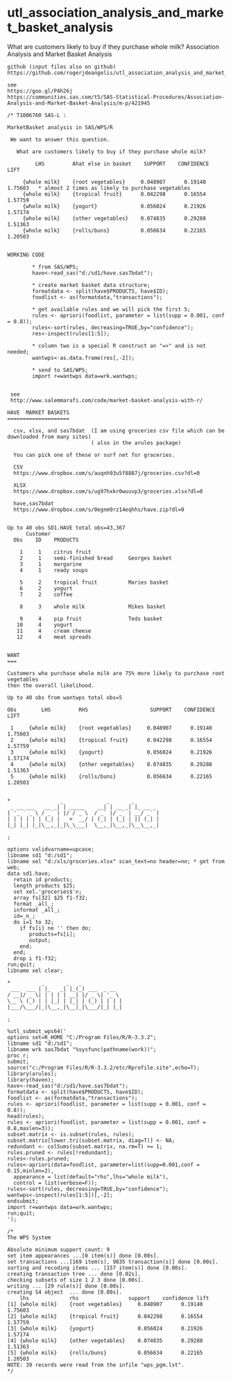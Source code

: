 # utl_association_analysis_and_market_basket_analysis
What are customers likely to buy if they purchase whole milk?
    Association Analysis and Market Basket Analysis

    github (input files also on github)
    https://github.com/rogerjdeangelis/utl_association_analysis_and_market_basket_analysis

    see
    https://goo.gl/P4h26j
    https://communities.sas.com/t5/SAS-Statistical-Procedures/Association-Analysis-and-Market-Basket-Analysis/m-p/421945

    /* T1006760 SAS-L :

    MarketBasket analysis in SAS/WPS/R

     We want to answer this question.

       What are customers likely to buy if they purchase whole milk?

             LHS         Ahat else in basket    SUPPORT    CONFIDENCE      LIFT

         {whole milk}    {root vegetables}     0.048907      0.19140     1.75603   * almost 2 times as likely to purchase vegetables
         {whole milk}    {tropical fruit}      0.042298      0.16554     1.57759
         {whole milk}    {yogurt}              0.056024      0.21926     1.57174
         {whole milk}    {other vegetables}    0.074835      0.29288     1.51363
         {whole milk}    {rolls/buns}          0.056634      0.22165     1.20503


    WORKING CODE

            * from SAS/WPS;
            have<-read_sas("d:/sd1/have.sas7bdat");

            * create market basket data structure;
            formatdata <- split(have$PRODUCTS, have$ID);
            foodlist <- as(formatdata,"transactions");

            * get available rules and we will pick the first 5;
            rules <- apriori(foodlist, parameter = list(supp = 0.001, conf = 0.8));
            rules<-sort(rules, decreasing=TRUE,by="confidence");
            res<-inspect(rules[1:5]);

            * column two is a special R construct an "=>" and is not needed;
            wantwps<-as.data.frame(res[,-2]);

            * send to SAS/WPS;
            import r=wantwps data=wrk.wantwps;


     see
     http://www.salemmarafi.com/code/market-basket-analysis-with-r/

    HAVE  MARKET BASKETS
    ====================

      csv, xlsx, and sas7bdat  (I am using groceries csv file which can be downloaded from many sites)
                               ( also in the arules package)

      You can pick one of these or surf net for graceries.

      CSV
      https://www.dropbox.com/s/auqnh93u5f8887j/groceries.csv?dl=0

      XLSX
      https://www.dropbox.com/s/ug97hxkr0wuuvp3/groceries.xlsx?dl=0

      have,sas7bdat
      https://www.dropbox.com/s/0egnm9rz14eqhhs/have.zip?dl=0


    Up to 40 obs SD1.HAVE total obs=43,367
          Customer
      Obs    ID    PRODUCTS

        1     1    citrus fruit
        2     1    semi-finished bread     Georges basket
        3     1    margarine
        4     1    ready soups

        5     2    tropical fruit          Maries basket
        6     2    yogurt
        7     2    coffee

        8     3    whole milk              Mikes basket

        9     4    pip fruit               Teds basket
       10     4    yogurt
       11     4    cream cheese
       12     4    meat spreads


    WANT
    ===

    Customers who purchase whole milk are 75% more likely to purchase root vegetables
    then the overall likelihood.

    Up to 40 obs from wantwps total obs=5

    Obs        LHS         RHS                    SUPPORT    CONFIDENCE      LIFT

     1     {whole milk}    {root vegetables}     0.048907      0.19140     1.75603
     2     {whole milk}    {tropical fruit}      0.042298      0.16554     1.57759
     3     {whole milk}    {yogurt}              0.056024      0.21926     1.57174
     4     {whole milk}    {other vegetables}    0.074835      0.29288     1.51363
     5     {whole milk}    {rolls/buns}          0.056634      0.22165     1.20503


    *                _              _       _
     _ __ ___   __ _| | _____    __| | __ _| |_ __ _
    | '_ ` _ \ / _` | |/ / _ \  / _` |/ _` | __/ _` |
    | | | | | | (_| |   <  __/ | (_| | (_| | || (_| |
    |_| |_| |_|\__,_|_|\_\___|  \__,_|\__,_|\__\__,_|

    ;

    options validvarname=upcase;
    libname sd1 "d:/sd1";
    libname xel "d:/xls/groceries.xlsx" scan_text=no header=no; * get from web;
    data sd1.have;
      retain id products;
      length products $25;
      set xel.'groceries$'n;
      array fs[32] $25 f1-f32;
      format _all_;
      informat _all_;
      id=_n_;
      do i=1 to 32;
        if fs[i] ne '' then do;
           products=fs[i];
           output;
        end;
      end;
      drop i f1-f32;
    run;quit;
    libname xel clear;

    *          _       _   _
     ___  ___ | |_   _| |_(_) ___  _ __
    / __|/ _ \| | | | | __| |/ _ \| '_ \
    \__ \ (_) | | |_| | |_| | (_) | | | |
    |___/\___/|_|\__,_|\__|_|\___/|_| |_|

    ;

    %utl_submit_wps64('
    options set=R_HOME "C:/Program Files/R/R-3.3.2";
    libname sd1 "d:/sd1";
    libname wrk sas7bdat "%sysfunc(pathname(work))";
    proc r;
    submit;
    source("c:/Program Files/R/R-3.3.2/etc/Rprofile.site",echo=T);
    library(arules);
    library(haven);
    have<-read_sas("d:/sd1/have.sas7bdat");
    formatdata <- split(have$PRODUCTS, have$ID);
    foodlist <- as(formatdata,"transactions");
    rules <- apriori(foodlist, parameter = list(supp = 0.001, conf = 0.8));
    head(rules);
    rules <- apriori(foodlist, parameter = list(supp = 0.001, conf = 0.8,maxlen=3));
    subset.matrix <- is.subset(rules, rules);
    subset.matrix[lower.tri(subset.matrix, diag=T)] <- NA;
    redundant <- colSums(subset.matrix, na.rm=T) >= 1;
    rules.pruned <- rules[!redundant];
    rules<-rules.pruned;
    rules<-apriori(data=foodlist, parameter=list(supp=0.001,conf = 0.15,minlen=2),
      appearance = list(default="rhs",lhs="whole milk"),
      control = list(verbose=F));
    rules<-sort(rules, decreasing=TRUE,by="confidence");
    wantwps<-inspect(rules[1:5])[,-2];
    endsubmit;
    import r=wantwps data=wrk.wantwps;
    run;quit;
    ');

    /*
    The WPS System

    Absolute minimum support count: 9
    set item appearances ...[0 item(s)] done [0.00s].
    set transactions ...[169 item(s), 9835 transaction(s)] done [0.00s].
    sorting and recoding items ... [157 item(s)] done [0.00s].
    creating transaction tree ... done [0.02s].
    checking subsets of size 1 2 3 done [0.00s].
    writing ... [29 rule(s)] done [0.00s].
    creating S4 object  ... done [0.00s].
        lhs             rhs                support    confidence lift
    [1] {whole milk}    {root vegetables}     0.048907      0.19140     1.75603
    [2] {whole milk}    {tropical fruit}      0.042298      0.16554     1.57759
    [3] {whole milk}    {yogurt}              0.056024      0.21926     1.57174
    [4] {whole milk}    {other vegetables}    0.074835      0.29288     1.51363
    [5] {whole milk}    {rolls/buns}          0.056634      0.22165     1.20503
    NOTE: 39 records were read from the infile "wps_pgm.lst".
    */



